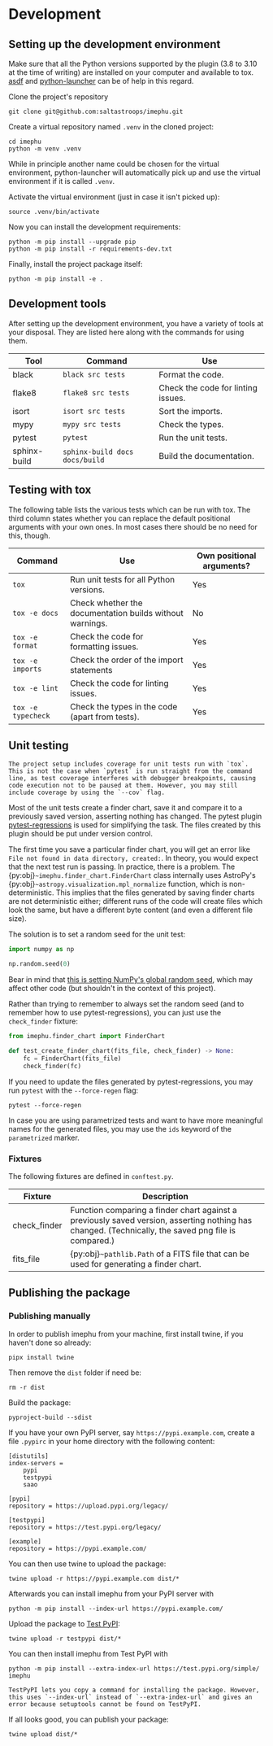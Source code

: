 # Development

## Setting up the development environment

Make sure that all the Python versions supported by the plugin (3.8 to 3.10 at the time of writing) are installed on your computer and available to tox. [asdf](https://asdf-vm.com) and [python-launcher](https://github.com/brettcannon/python-launcher) can be of help in this regard.

Clone the project's repository

```shell
git clone git@github.com:saltastroops/imephu.git
```

Create a virtual repository named `.venv` in the cloned project:

```shell
cd imephu
python -m venv .venv
```

While in principle another name could be chosen for the virtual environment, python-launcher will automatically pick up and use the virtual environment if it is called `.venv`.

Activate the virtual environment (just in case it isn't picked up):

```shell
source .venv/bin/activate
```

Now you can install the development requirements:

```shell
python -m pip install --upgrade pip
python -m pip install -r requirements-dev.txt
```

Finally, install the project package itself:

```shell
python -m pip install -e .
```

## Development tools

After setting up the development environment, you have a variety of tools at your disposal. They are listed here along with the commands for using them.

Tool | Command | Use
--- | --- | ---
black | `black src tests` | Format the code.
flake8 | `flake8 src tests` | Check the code for linting issues.
isort | `isort src tests` | Sort the imports.
mypy | `mypy src tests` | Check the types.
pytest | `pytest` | Run the unit tests.
sphinx-build | `sphinx-build docs docs/build` | Build the documentation.

## Testing with tox

The following table lists the various tests which can be run with tox. The third column states whether you can replace the default positional arguments with your own ones. In most cases there should be no need for this, though.

Command | Use | Own positional arguments?
--- | --- | ---
`tox` | Run unit tests for all Python versions. | Yes
`tox -e docs` | Check whether the documentation builds without warnings. | No
`tox -e format` | Check the code for formatting issues. | Yes
`tox -e imports` | Check the order of the import statements | Yes
`tox -e lint` | Check the code for linting issues. | Yes
`tox -e typecheck` | Check the types in the code (apart from tests). | Yes

## Unit testing

```{note}
The project setup includes coverage for unit tests run with `tox`. This is not the case when `pytest` is run straight from the command line, as test coverage interferes with debugger breakpoints, causing code execution not to be paused at them. However, you may still include coverage by using the `--cov` flag.
```

Most of the unit tests create a finder chart, save it and compare it to a previously saved version, asserting nothing has changed. The pytest plugin [pytest-regressions](https://pytest-regressions.readthedocs.io/en/latest/overview.html) is used for simplifying the task. The files created by this plugin should be put under version control.

The first time you save a particular finder chart, you will get an error like `File not found in data directory, created:`. In theory, you would expect that the next test run is passing. In practice, there is a problem. The {py:obj}`~imephu.finder_chart.FinderChart` class internally uses AstroPy's {py:obj}`~astropy.visualization.mpl_normalize` function, which is non-deterministic. This implies that the files generated by saving finder charts are not deterministic either; different runs of the code will create files which look the same, but have a different byte content (and even a different file size).

The solution is to set a random seed for the unit test:

```python
import numpy as np

np.random.seed(0)
```

Bear in mind that [this is setting NumPy's global random seed](https://towardsdatascience.com/stop-using-numpy-random-seed-581a9972805f), which may affect other code (but shouldn't in the context of this project).

Rather than trying to remember to always set the random seed (and to remember how to use pytest-regressions), you can just use the `check_finder` fixture:

```python
from imephu.finder_chart import FinderChart

def test_create_finder_chart(fits_file, check_finder) -> None:
    fc = FinderChart(fits_file)
    check_finder(fc)
```

If you need to update the files generated by pytest-regressions, you may run `pytest` with the `--force-regen` flag:

```shell
pytest --force-regen
```

In case you are using parametrized tests and want to have more meaningful names for the generated files, you may use the `ids` keyword of the `parametrized` marker. 

### Fixtures

The following fixtures are defined in `conftest.py`.

Fixture | Description
--- | ---
check_finder | Function comparing a finder chart against a previously saved version, asserting nothing has changed. (Technically, the saved png file is compared.)
fits_file | {py:obj}`~pathlib.Path` of a FITS file that can be used for generating a finder chart. 

## Publishing the package

### Publishing manually

In order to publish imephu from your machine, first install twine, if you haven't done so already:

```shell
pipx install twine
```

Then remove the `dist` folder if need be:

```shell
rm -r dist
```

Build the package:

```shell
pyproject-build --sdist
```

If you have your own PyPI server, say `https://pypi.example.com`, create a file `.pypirc` in your home directory with the following content:

```
[distutils]
index-servers =
    pypi
    testpypi
    saao

[pypi]
repository = https://upload.pypi.org/legacy/

[testpypi]
repository = https://test.pypi.org/legacy/

[example]
repository = https://pypi.example.com/
```

You can then use twine to upload the package:

```shell
twine upload -r https://pypi.example.com dist/*
```

Afterwards you can install imephu from your PyPI server with

```shell
python -m pip install --index-url https://pypi.example.com/
```

Upload the package to [Test PyPI](https://packaging.python.org/guides/using-testpypi/):

```shell
twine upload -r testpypi dist/*
```

You can then install imephu from Test PyPI with

```shell
python -m pip install --extra-index-url https://test.pypi.org/simple/ imephu
```

```{warning}
TestPyPI lets you copy a command for installing the package. However, this uses `--index-url` instead of `--extra-index-url` and gives an error because setuptools cannot be found on TestPyPI.
```

If all looks good, you can publish your package:

```shell
twine upload dist/*
```



